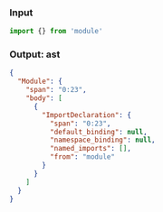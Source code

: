 ### Input
```js source:module
import {} from 'module'
```

### Output: ast
```json
{
  "Module": {
    "span": "0:23",
    "body": [
      {
        "ImportDeclaration": {
          "span": "0:23",
          "default_binding": null,
          "namespace_binding": null,
          "named_imports": [],
          "from": "module"
        }
      }
    ]
  }
}
```
